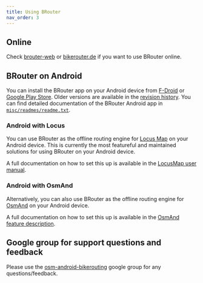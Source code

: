 ```yaml
---
title: Using BRouter
nav_order: 3
---
```


## Online

Check [brouter-web](https://brouter.de/brouter-web/) or
[bikerouter.de](https://bikerouter.de/) if you want to use BRouter online.

## BRouter on Android

You can install the BRouter app on your Android device from
[F-Droid](https://f-droid.org/packages/btools.routingapp) or [Google Play
Store](https://play.google.com/store/apps/details?id=btools.routingapp). Older
versions are available in the [revision history](../revisions.md). You can find
detailed documentation of the BRouter Android app in
[`misc/readmes/readme.txt`](misc/readmes/readme.txt).

### Android with Locus

You can use BRouter as the offline routing engine for [Locus
Map](https://www.locusmap.eu/) on your Android device. This is currently the
most featureful and maintained solutions for using BRouter on your Android
device.

A full documentation on how to set this up is available in the [LocusMap user
manual](https://docs.locusmap.eu/doku.php?id=manual:faq:how_to_navigate_offline).

### Android with OsmAnd

Alternatively, you can also use BRouter as the offline routing engine for
[OsmAnd](https://osmand.net/) on your Android device.

A full documentation on how to set this up is available in the [OsmAnd feature
description](https://osmand.net/features/navigation-profiles#create_brouter).

## Google group for support questions and feedback

Please use the
[osm-android-bikerouting](http://groups.google.com/group/osm-android-bikerouting)
google group for any questions/feedback.
